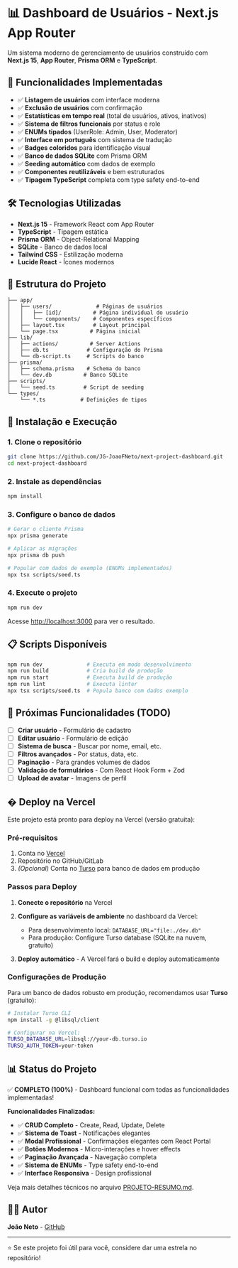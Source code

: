 # 📊 Dashboard de Usuários - Next.js App Router

Um sistema moderno de gerenciamento de usuários construído com **Next.js 15**, **App Router**, **Prisma ORM** e **TypeScript**.

## 🚀 Funcionalidades Implementadas

- ✅ **Listagem de usuários** com interface moderna
- ✅ **Exclusão de usuários** com confirmação
- ✅ **Estatísticas em tempo real** (total de usuários, ativos, inativos)
- ✅ **Sistema de filtros funcionais** por status e role
- ✅ **ENUMs tipados** (UserRole: Admin, User, Moderator)
- ✅ **Interface em português** com sistema de tradução
- ✅ **Badges coloridos** para identificação visual
- ✅ **Banco de dados SQLite** com Prisma ORM
- ✅ **Seeding automático** com dados de exemplo
- ✅ **Componentes reutilizáveis** e bem estruturados
- ✅ **Tipagem TypeScript** completa com type safety end-to-end

## 🛠️ Tecnologias Utilizadas

- **Next.js 15** - Framework React com App Router
- **TypeScript** - Tipagem estática
- **Prisma ORM** - Object-Relational Mapping
- **SQLite** - Banco de dados local
- **Tailwind CSS** - Estilização moderna
- **Lucide React** - Ícones modernos

## 📁 Estrutura do Projeto

```
├── app/
│   ├── users/              # Páginas de usuários
│   │   ├── [id]/          # Página individual do usuário
│   │   └── components/    # Componentes específicos
│   ├── layout.tsx         # Layout principal
│   └── page.tsx          # Página inicial
├── lib/
│   ├── actions/          # Server Actions
│   ├── db.ts            # Configuração do Prisma
│   └── db-script.ts     # Scripts do banco
├── prisma/
│   ├── schema.prisma    # Schema do banco
│   └── dev.db          # Banco SQLite
├── scripts/
│   └── seed.ts         # Script de seeding
└── types/
    └── *.ts           # Definições de tipos
```

## 🔧 Instalação e Execução

### 1. Clone o repositório
```bash
git clone https://github.com/JG-JoaoFNeto/next-project-dashboard.git
cd next-project-dashboard
```

### 2. Instale as dependências
```bash
npm install
```

### 3. Configure o banco de dados
```bash
# Gerar o cliente Prisma
npx prisma generate

# Aplicar as migrações
npx prisma db push

# Popular com dados de exemplo (ENUMs implementados)
npx tsx scripts/seed.ts
```

### 4. Execute o projeto
```bash
npm run dev
```

Acesse [http://localhost:3000](http://localhost:3000) para ver o resultado.

## 📋 Scripts Disponíveis

```bash
npm run dev              # Executa em modo desenvolvimento
npm run build            # Cria build de produção
npm run start            # Executa build de produção
npm run lint             # Executa linter
npx tsx scripts/seed.ts  # Popula banco com dados exemplo
```

## 🎯 Próximas Funcionalidades (TODO)

- [ ] **Criar usuário** - Formulário de cadastro
- [ ] **Editar usuário** - Formulário de edição
- [ ] **Sistema de busca** - Buscar por nome, email, etc.
- [ ] **Filtros avançados** - Por status, data, etc.
- [ ] **Paginação** - Para grandes volumes de dados
- [ ] **Validação de formulários** - Com React Hook Form + Zod
- [ ] **Upload de avatar** - Imagens de perfil

## � Deploy na Vercel

Este projeto está pronto para deploy na Vercel (versão gratuita):

### Pré-requisitos
1. Conta no [Vercel](https://vercel.com)
2. Repositório no GitHub/GitLab
3. *(Opcional)* Conta no [Turso](https://turso.tech) para banco de dados em produção

### Passos para Deploy

1. **Conecte o repositório** na Vercel
2. **Configure as variáveis de ambiente** no dashboard da Vercel:
   - Para desenvolvimento local: `DATABASE_URL="file:./dev.db"`
   - Para produção: Configure Turso database (SQLite na nuvem, gratuito)

3. **Deploy automático** - A Vercel fará o build e deploy automaticamente

### Configurações de Produção

Para um banco de dados robusto em produção, recomendamos usar **Turso** (gratuito):

```bash
# Instalar Turso CLI
npm install -g @libsql/client

# Configurar na Vercel:
TURSO_DATABASE_URL=libsql://your-db.turso.io
TURSO_AUTH_TOKEN=your-token
```

## 📊 Status do Projeto

✅ **COMPLETO (100%)** - Dashboard funcional com todas as funcionalidades implementadas!

**Funcionalidades Finalizadas:**
- ✅ **CRUD Completo** - Create, Read, Update, Delete
- ✅ **Sistema de Toast** - Notificações elegantes
- ✅ **Modal Profissional** - Confirmações elegantes com React Portal
- ✅ **Botões Modernos** - Micro-interações e hover effects
- ✅ **Paginação Avançada** - Navegação completa
- ✅ **Sistema de ENUMs** - Type safety end-to-end
- ✅ **Interface Responsiva** - Design profissional

Veja mais detalhes técnicos no arquivo [PROJETO-RESUMO.md](./PROJETO-RESUMO.md).

## 👨‍💻 Autor

**João Neto** - [GitHub](https://github.com/JG-JoaoFNeto)

---

⭐ Se este projeto foi útil para você, considere dar uma estrela no repositório!
